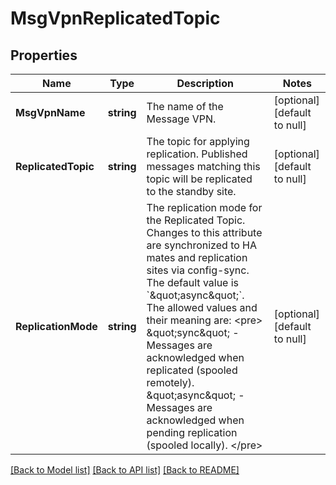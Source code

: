 # MsgVpnReplicatedTopic

## Properties
Name | Type | Description | Notes
------------ | ------------- | ------------- | -------------
**MsgVpnName** | **string** | The name of the Message VPN. | [optional] [default to null]
**ReplicatedTopic** | **string** | The topic for applying replication. Published messages matching this topic will be replicated to the standby site. | [optional] [default to null]
**ReplicationMode** | **string** | The replication mode for the Replicated Topic. Changes to this attribute are synchronized to HA mates and replication sites via config-sync. The default value is &#x60;\&quot;async\&quot;&#x60;. The allowed values and their meaning are:  &lt;pre&gt; \&quot;sync\&quot; - Messages are acknowledged when replicated (spooled remotely). \&quot;async\&quot; - Messages are acknowledged when pending replication (spooled locally). &lt;/pre&gt;  | [optional] [default to null]

[[Back to Model list]](../README.md#documentation-for-models) [[Back to API list]](../README.md#documentation-for-api-endpoints) [[Back to README]](../README.md)

